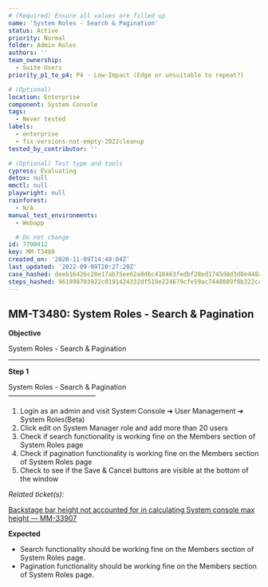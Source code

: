 ```yaml
---
# (Required) Ensure all values are filled up
name: 'System Roles - Search & Pagination'
status: Active
priority: Normal
folder: Admin Roles
authors: ''
team_ownership:
  - Suite Users
priority_p1_to_p4: P4 - Low-Impact (Edge or unsuitable to repeat?)

# (Optional)
location: Enterprise
component: System Console
tags:
  - Never tested
labels:
  - enterprise
  - fix-versions-not-empty-2022cleanup
tested_by_contributor: ''

# (Optional) Test type and tools
cypress: Evaluating
detox: null
mmctl: null
playwright: null
rainforest:
  - N/A
manual_test_environments:
  - Webapp

  # Do not change
id: 7798412
key: MM-T3480
created_on: '2020-11-09T14:48:04Z'
last_updated: '2022-09-09T20:27:20Z'
case_hashed: deeb16426c20e17ab75ee62a0d6c418463fedbf28ed1745d8d3d0e448ad3a8a281a3cd247e1365aea5cbaabf71cf99b6
steps_hashed: 961898703922c0191424332df519e224679cfe59ac7448089f0b322cd49bda28d237107706374b93c763e635d3ef4ad3
---
```


<!-- (Auto-generated) Based on frontmatter's "key" and "name" -->

## MM-T3480: System Roles - Search & Pagination

**Objective**

System Roles - Search & Pagination

---

**Step 1**

System Roles - Search & Pagination\
–––––––––––––––––––––––––

1. Login as an admin and visit System Console ➜ User Management ➜ System Roles(Beta)
2. Click edit on System Manager role and add more than 20 users
3. Check if search functionality is working fine on the Members section of System Roles page
4. Check if pagination functionality is working fine on the Members section of System Roles page
5. Check to see if the Save & Cancel buttons are visible at the bottom of the window

_Related ticket(s):_

[Backstage bar height not accounted for in calculating System console max height — MM-33907](https://mattermost.atlassian.net/browse/MM-33907)

**Expected**

- Search functionality should be working fine on the Members section of System Roles page.
- Pagination functionality should be working fine on the Members section of System Roles page.

